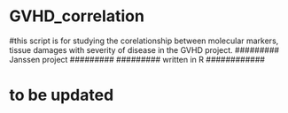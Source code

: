# GVHD_correlation
#this script is for studying the corelationship between molecular markers, tissue damages with severity of disease in the GVHD project. 
######### Janssen project #########
######### written in R ############

# to be updated
